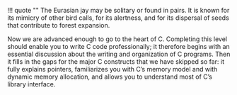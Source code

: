 !!! quote ""
    The Eurasian jay may be solitary or found in pairs. It is known for its mimicry of other bird calls, for its alertness, and for its dispersal of seeds that contribute to forest expansion.


Now we are advanced enough to go to the heart of C. Completing this level should enable you to write C code professionally; it therefore begins with an essential discussion about the writing and organization of C programs. Then it fills in the gaps for the major C constructs that we have skipped so far: it fully explains pointers, familiarizes you with C’s memory model and with dynamic memory allocation, and allows you to understand most of C’s library interface.